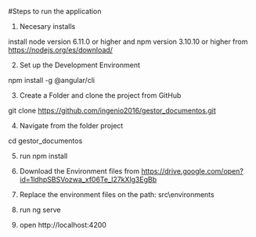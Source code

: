 
#Steps to run the application

1. Necesary installs

  install node version 6.11.0 or higher and npm version 3.10.10 or higher from https://nodejs.org/es/download/

2. Set up the Development Environment

  npm install -g @angular/cli

3. Create a Folder and clone the project from GitHub

  git clone https://github.com/ingenio2016/gestor_documentos.git

4. Navigate from the folder project

  cd gestor_documentos

5. run npm install

6. Download the Environment files from https://drive.google.com/open?id=1ldhpSBSVozwa_xf06Te_l27kXlg3EgBb

7. Replace the environment files on the path: src\environments

8. run ng serve

9. open http://localhost:4200
